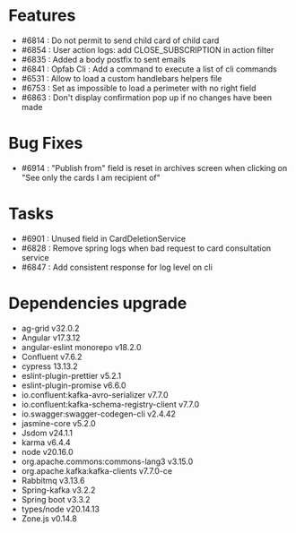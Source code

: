 
# Features

- #6814 : Do not permit to send child card of child card
- #6854 : User action logs: add CLOSE_SUBSCRIPTION in action filter
- #6835 : Added a body postfix to sent emails
- #6841 : Opfab Cli : Add a command to execute a list of cli commands
- #6531 : Allow to load a custom handlebars helpers file
- #6753 : Set as impossible to load a perimeter with no right field
- #6863 : Don't display confirmation pop up if no changes have been made

# Bug Fixes

- #6914 : "Publish from" field is reset in archives screen when clicking on "See only the cards I am recipient of"

# Tasks

- #6901 : Unused field in CardDeletionService
- #6828 : Remove spring logs when bad request to card consultation service
- #6847 : Add consistent response for log level on cli

# Dependencies upgrade

- ag-grid v32.0.2
- Angular v17.3.12
- angular-eslint monorepo v18.2.0
- Confluent v7.6.2
- cypress 13.13.2
- eslint-plugin-prettier v5.2.1
- eslint-plugin-promise v6.6.0
- io.confluent:kafka-avro-serializer v7.7.0
- io.confluent:kafka-schema-registry-client v7.7.0
- io.swagger:swagger-codegen-cli v2.4.42
- jasmine-core v5.2.0
- Jsdom  v24.1.1
- karma v6.4.4
- node v20.16.0
- org.apache.commons:commons-lang3 v3.15.0
- org.apache.kafka:kafka-clients v7.7.0-ce
- Rabbitmq v3.13.6
- Spring-kafka v3.2.2
- Spring boot v3.3.2
- types/node v20.14.13
- Zone.js v0.14.8
